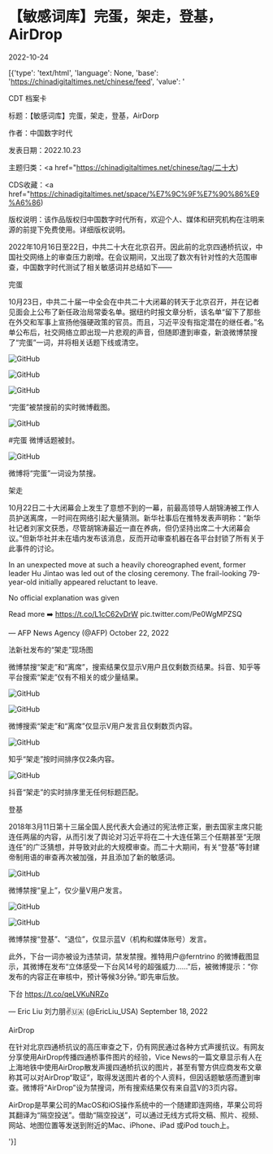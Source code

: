 # 【敏感词库】完蛋，架走，登基，AirDrop

2022-10-24

[{'type': 'text/html', 'language': None, 'base': 'https://chinadigitaltimes.net/chinese/feed', 'value': '

CDT 档案卡

标题：【敏感词库】完蛋，架走，登基，AirDorp

作者：中国数字时代

发表日期：2022.10.23

主题归类：<a href="https://chinadigitaltimes.net/chinese/tag/二十大)

CDS收藏：<a href="https://chinadigitaltimes.net/space/%E7%9C%9F%E7%90%86%E9%A6%86)

版权说明：该作品版权归中国数字时代所有，欢迎个人、媒体和研究机构在注明来源的前提下免费使用。详细版权说明。





2022年10月16日至22日，中共二十大在北京召开。因此前的北京四通桥抗议，中国社交网络上的审查压力剧增。在会议期间，又出现了数次有针对性的大范围审查，中国数字时代测试了相关敏感词并总结如下——

完蛋

10月23日，中共二十届一中全会在中共二十大闭幕的转天于北京召开，并在记者见面会上公布了新任政治局常委名单。据纽约时报文章分析，该名单“留下了那些在外交和军事上宣扬他强硬政策的官员。而且，习近平没有指定潜在的继任者。”名单公布后，社交网络立即出现一片悲观的声音，但随即遭到审查，新浪微博禁搜了“完蛋”一词，并将相关话题下线或清空。

![GitHub](https://chinadigitaltimes.net/chinese/files/2022/10/FfwrHZKaUAArpgf.jpg)

![GitHub](https://chinadigitaltimes.net/chinese/files/2022/10/FfusgBHUUAAwZzA.jpg)

![GitHub](https://chinadigitaltimes.net/chinese/files/2022/10/FfwrHnXaUAAlVUk.jpg)

“完蛋”被禁搜前的实时微博截图。



![GitHub](https://chinadigitaltimes.net/chinese/files/2022/10/FfutnpGWIAAt2rt.jpg)

#完蛋 微博话题被封。



![GitHub](https://chinadigitaltimes.net/chinese/files/2022/10/2022-10-23.png)

微博将“完蛋”一词设为禁搜。



架走

10月22日二十大闭幕会上发生了意想不到的一幕，前最高领导人胡锦涛被工作人员护送离席，一时间在网络引起大量猜测。新华社事后在推特发表声明称：“新华社记者刘家文获悉，尽管胡锦涛最近一直在养病，但仍坚持出席二十大闭幕会议。”但新华社并未在墙内发布该消息，反而开动审查机器在各平台封锁了所有关于此事件的讨论。



In an unexpected move at such a heavily choreographed event, former leader Hu Jintao was led out of the closing ceremony. The frail-looking 79-year-old initially appeared reluctant to leave.

No official explanation was given

Read more ➡️ https://t.co/L1cC62vDrW pic.twitter.com/Pe0WgMPZSQ

&mdash; AFP News Agency (@AFP) October 22, 2022



法新社发布的“架走”现场图



微博禁搜“架走”和“离席”，搜索结果仅显示V用户且仅剩数页结果。抖音、知乎等平台搜索“架走”仅有不相关的或少量结果。

![GitHub](https://chinadigitaltimes.net/chinese/files/2022/10/2022-10-23-1.png)

![GitHub](https://chinadigitaltimes.net/chinese/files/2022/10/2022-10-23-2.png)

微博搜索“架走”和“离席”仅显示V用户发言且仅剩数页内容。

![GitHub](https://chinadigitaltimes.net/chinese/files/2022/10/屏幕截图-2022-10-23-132057.png)

知乎“架走”按时间排序仅2条内容。

![GitHub](https://chinadigitaltimes.net/chinese/files/2022/10/屏幕截图-2022-10-23-132124.png)

抖音“架走”的实时排序里无任何标题匹配。



登基

2018年3月11日第十三届全国人民代表大会通过的宪法修正案，删去国家主席只能连任两届的内容，从而引发了舆论对习近平将在二十大连任第三个任期甚至“无限连任”的广泛猜想，并导致对此的大规模审查。而二十大期间，有关“登基”等封建帝制用语的审查再次被加强，并且添加了新的敏感词。

![GitHub](https://chinadigitaltimes.net/chinese/files/2022/10/2022-10-23-3.png)

微博禁搜“皇上”，仅少量V用户发言。

![GitHub](https://chinadigitaltimes.net/chinese/files/2022/10/屏幕截图-2022-10-23-135021.png)

![GitHub](https://chinadigitaltimes.net/chinese/files/2022/10/屏幕截图-2022-10-23-135048.png)

微博禁搜“登基”、“退位”，仅显示蓝V（机构和媒体账号）发言。



此外，下台一词亦被设为违禁词，禁发禁搜。推特用户@ferntrino 的微博截图显示，其微博在发布“立体感受一下台风14号的超强威力……”后，被微博提示：“你发布的内容正在审核中，预计等候3分钟。”即先审后放。



下台 https://t.co/qeLVKuNRZo

&mdash; Eric Liu 刘力朋✌️🇺🇦 (@EricLiu_USA) September 18, 2022



AirDrop

在针对北京四通桥抗议的高压审查之下，仍有网民通过各种方式声援抗议。有网友分享使用AirDrop传播四通桥事件图片的经验，Vice News的一篇文章显示有人在上海地铁中使用AirDrop散发声援四通桥抗议的图片，甚至有警方供应商发布文章称其可以对AirDrop“取证”，取得发送图片者的个人资料，但因话题敏感而遭到审查。微博将“AirDrop”设为禁搜词，所有搜索结果仅有来自蓝V的3页内容。



AirDrop是苹果公司的MacOS和iOS操作系统中的一个随建即连网络，苹果公司将其翻译为“隔空投送”。借助“隔空投送”，可以通过无线方式将文稿、照片、视频、网站、地图位置等发送到附近的Mac、iPhone、iPad 或iPod touch上。



'}]